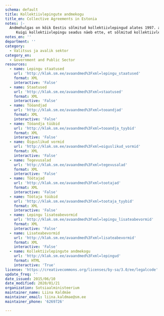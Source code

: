 ```yaml
---
schema: default
title: Kollektiivlepingute andmekogu
title_en: Collective Agreements in Estonia
notes: |-
  Andmehulgas on kõik Eestis sõlmitud kollektiivlepingud alates 1997. aastast, mis on sisestatud Sotsiaalministeeriumi poolt hallatavasse kollektiivlepingute andmekogusse.
     Kuigi kollektiivlepingu seadus näeb ette, et sõlmitud kollektiivlepingud tuleb registreerida Sotsiaalministeeriumi peetavas andmekogus, ei pruugi kõik Eestis sõlmitud kollektiivlepingud siiski andmekogus registreeritud olla. Seetõttu ei anna kollektiivlepingute andmekogu statistika ammendavat ülevaadet kollektiivlepingute levikust ega kollektiivlepingutega kaetusest Eestis, vaid pakub teavet selle kohta, millised töötingimused on tavapäraselt kollektiivlepingutega reguleeritud ning kelle vahel lepingud sõlmitakse.
notes_en: ''
department: ''
category:
  - Valitsus ja avalik sektor
category_en:
  - Government and Public Sector 
resources:
  - name: Lepingu staatused
    url: 'http://klak.sm.ee/avaandmed%3Fxml=lepingu_staatused'
    format: XML
    interactive: 'False'
  - name: Staatused
    url: 'http://klak.sm.ee/avaandmed%3Fxml=staatused'
    format: XML
    interactive: 'False'
  - name: Tööandjad
    url: 'http://klak.sm.ee/avaandmed%3Fxml=tooandjad'
    format: XML
    interactive: 'False'
  - name: Tööandja tüübid
    url: 'http://klak.sm.ee/avaandmed%3Fxml=tooandja_tyybid'
    format: XML
    interactive: 'False'
  - name: Õiguslikud vormid
    url: 'http://klak.sm.ee/avaandmed%3Fxml=oiguslikud_vormid'
    format: XML
    interactive: 'False'
  - name: Tegevusalad
    url: 'http://klak.sm.ee/avaandmed%3Fxml=tegevusalad'
    format: XML
    interactive: 'False'
  - name: Töötajad
    url: 'http://klak.sm.ee/avaandmed%3Fxml=tootajad'
    format: XML
    interactive: 'False'
  - name: Töötaja tüübid
    url: 'http://klak.sm.ee/avaandmed%3Fxml=tootaja_tyybid'
    format: XML
    interactive: 'False'
  - name: Lepingu lisateabevormid
    url: 'http://klak.sm.ee/avaandmed%3Fxml=lepingu_lisateabevormid'
    format: XML
    interactive: 'False'
  - name: Lisateabevormid
    url: 'http://klak.sm.ee/avaandmed%3Fxml=lisateabevormid'
    format: XML
    interactive: 'False'
  - name: Kollektiivlepingute andmekogu
    url: 'http://klak.sm.ee/avaandmed%3Fxml=lepingud'
    format: HTML
    interactive: 'True'
license: 'https://creativecommons.org/licenses/by-sa/3.0/ee/legalcode'
update_freq: ''
date_issued: 2015/06/10
date_modified: 2020/01/21
organization: Sotsiaalministeerium
maintainer_name: Liina Kaldmäe
maintainer_email: liina.kaldmae@sm.ee
maintainer_phone: '6269726'

---
```

